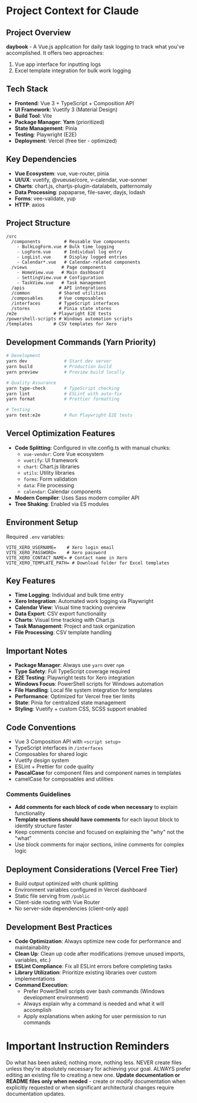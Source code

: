 # Project Context for Claude

## Project Overview
**daybook** - A Vue.js application for daily task logging to track what you've accomplished. It offers two approaches:
1. Vue app interface for inputting logs
2. Excel template integration for bulk work logging

## Tech Stack
- **Frontend**: Vue 3 + TypeScript + Composition API
- **UI Framework**: Vuetify 3 (Material Design)
- **Build Tool**: Vite
- **Package Manager**: **Yarn** (prioritized)
- **State Management**: Pinia
- **Testing**: Playwright (E2E)
- **Deployment**: Vercel (free tier - optimized)

## Key Dependencies
- **Vue Ecosystem**: vue, vue-router, pinia
- **UI/UX**: vuetify, @vueuse/core, v-calendar, vue-sonner
- **Charts**: chart.js, chartjs-plugin-datalabels, patternomaly
- **Data Processing**: papaparse, file-saver, dayjs, lodash
- **Forms**: vee-validate, yup
- **HTTP**: axios

## Project Structure
```
/src
  /components         # Reusable Vue components
    - BulkLogForm.vue # Bulk time logging
    - LogForm.vue     # Individual log entry
    - LogList.vue     # Display logged entries
    - Calendar*.vue   # Calendar-related components
  /views             # Page components
    - HomeView.vue   # Main dashboard
    - SettingView.vue # Configuration
    - TaskView.vue   # Task management
  /apis             # API integrations
  /common           # Shared utilities
  /composables      # Vue composables
  /interfaces       # TypeScript interfaces
  /stores           # Pinia state stores
/e2e              # Playwright E2E tests
/powershell-scripts # Windows automation scripts
/templates        # CSV templates for Xero
```

## Development Commands (Yarn Priority)
```bash
# Development
yarn dev              # Start dev server
yarn build            # Production build
yarn preview          # Preview build locally

# Quality Assurance
yarn type-check       # TypeScript checking
yarn lint             # ESLint with auto-fix
yarn format           # Prettier formatting

# Testing
yarn test:e2e         # Run Playwright E2E tests
```

## Vercel Optimization Features
- **Code Splitting**: Configured in vite.config.ts with manual chunks:
  - `vue-vendor`: Core Vue ecosystem
  - `vuetify`: UI framework
  - `chart`: Chart.js libraries
  - `utils`: Utility libraries
  - `forms`: Form validation
  - `data`: File processing
  - `calendar`: Calendar components
- **Modern Compiler**: Uses Sass modern compiler API
- **Tree Shaking**: Enabled via ES modules

## Environment Setup
Required `.env` variables:
```env
VITE_XERO_USERNAME=    # Xero login email
VITE_XERO_PASSWORD=    # Xero password
VITE_XERO_CONTACT_NAME= # Contact name in Xero
VITE_XERO_TEMPLATE_PATH= # Download folder for Excel templates
```

## Key Features
- **Time Logging**: Individual and bulk time entry
- **Xero Integration**: Automated work logging via Playwright
- **Calendar View**: Visual time tracking overview
- **Data Export**: CSV export functionality
- **Charts**: Visual time tracking with Chart.js
- **Task Management**: Project and task organization
- **File Processing**: CSV template handling

## Important Notes
- **Package Manager**: Always use `yarn` over `npm`
- **Type Safety**: Full TypeScript coverage required
- **E2E Testing**: Playwright tests for Xero integration
- **Windows Focus**: PowerShell scripts for Windows automation
- **File Handling**: Local file system integration for templates
- **Performance**: Optimized for Vercel free tier limits
- **State**: Pinia for centralized state management
- **Styling**: Vuetify + custom CSS, SCSS support enabled

## Code Conventions
- Vue 3 Composition API with `<script setup>`
- TypeScript interfaces in `/interfaces`
- Composables for shared logic
- Vuetify design system
- ESLint + Prettier for code quality
- **PascalCase** for component files and component names in templates
- camelCase for composables and utilities

### Comments Guidelines
- **Add comments for each block of code when necessary** to explain functionality
- **Template sections should have comments** for each layout block to identify structure faster
- Keep comments concise and focused on explaining the "why" not the "what"
- Use block comments for major sections, inline comments for complex logic

## Deployment Considerations (Vercel Free Tier)
- Build output optimized with chunk splitting
- Environment variables configured in Vercel dashboard
- Static file serving from `/public`
- Client-side routing with Vue Router
- No server-side dependencies (client-only app)

## Development Best Practices
- **Code Optimization**: Always optimize new code for performance and maintainability
- **Clean Up**: Clean up code after modifications (remove unused imports, variables, etc.)
- **ESLint Compliance**: Fix all ESLint errors before completing tasks
- **Library Utilization**: Prioritize existing libraries over custom implementations
- **Command Execution**: 
  - Prefer PowerShell scripts over bash commands (Windows development environment)
  - Always explain why a command is needed and what it will accomplish
  - Apply explanations when asking for user permission to run commands

# Important Instruction Reminders
Do what has been asked; nothing more, nothing less.
NEVER create files unless they're absolutely necessary for achieving your goal.
ALWAYS prefer editing an existing file to creating a new one.
**Update documentation or README files only when needed** - create or modify documentation when explicitly requested or when significant architectural changes require documentation updates.